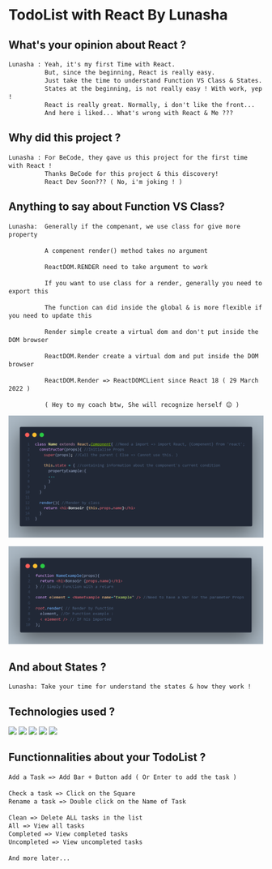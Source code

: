 TodoList with React By Lunasha
===

## What's your opinion about React ?
    Lunasha : Yeah, it's my first Time with React.
              But, since the beginning, React is really easy.
              Just take the time to understand Function VS Class & States.
              States at the beginning, is not really easy ! With work, yep !
              React is really great. Normally, i don't like the front...
              And here i liked... What's wrong with React & Me ???

## Why did this project ?
    Lunasha : For BeCode, they gave us this project for the first time with React !
              Thanks BeCode for this project & this discovery!
              React Dev Soon??? ( No, i'm joking ! )

## Anything to say about Function VS Class?
    Lunasha:  Generally if the compenant, we use class for give more property

              A compenent render() method takes no argument 

              ReactDOM.RENDER need to take argument to work 

              If you want to use class for a render, generally you need to export this

              The function can did inside the global & is more flexible if you need to update this

              Render simple create a virtual dom and don't put inside the DOM browser

              ReactDOM.Render create a virtual dom and put inside the DOM browser

              ReactDOM.Render => ReactDOMCLient since React 18 ( 29 March 2022 )

              ( Hey to my coach btw, She will recognize herself 😊 )

![Class Image](./imgMD/class.png)

![Function Image](./imgMD/function.png)

## And about States ?
    Lunasha: Take your time for understand the states & how they work !
## Technologies used ?
<img src="https://img.shields.io/badge/REACT-blue?logo=react">
<img src="https://img.shields.io/badge/Javascript-yellow?logo=javascript">
<img src="https://img.shields.io/badge/NodeJS-green?logo=node.js">
<img src="https://img.shields.io/badge/HTML5-orange?logo=HTML5">
<img src="https://img.shields.io/badge/SASS-pink?logo=sass">


## Functionnalities about your TodoList ?
    Add a Task => Add Bar + Button add ( Or Enter to add the task )

    Check a task => Click on the Square
    Rename a task => Double click on the Name of Task

    Clean => Delete ALL tasks in the list
    All => View all tasks
    Completed => View completed tasks
    Uncompleted => View uncompleted tasks

    And more later...

